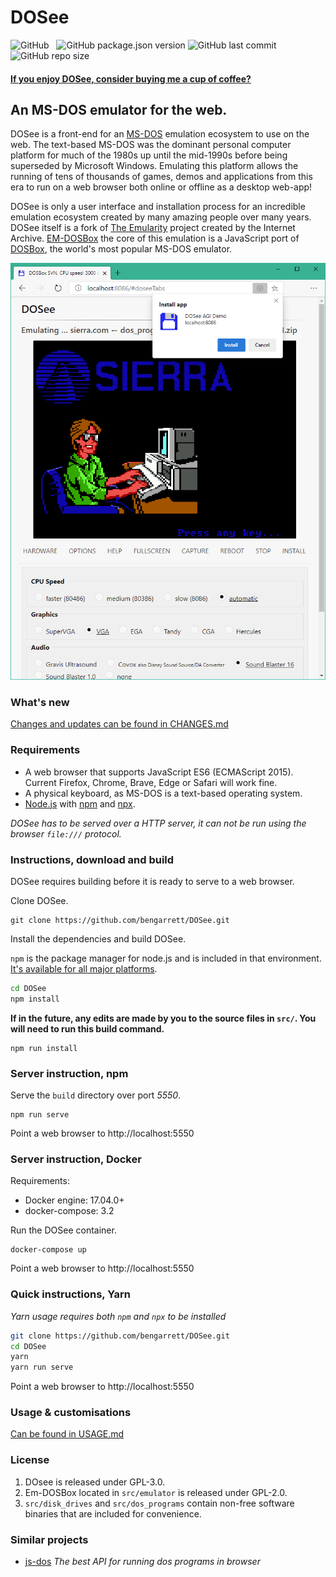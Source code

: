 # DOSee

![GitHub](https://img.shields.io/github/license/bengarrett/dosee?style=flat-square)
&nbsp;
![GitHub package.json version](https://img.shields.io/github/package-json/v/bengarrett/dosee?style=flat-square)
![GitHub last commit](https://img.shields.io/github/last-commit/bengarrett/dosee?style=flat-square)
&nbsp;
![GitHub repo size](https://img.shields.io/github/repo-size/bengarrett/dosee?style=flat-square)

#### [If you enjoy DOSee, consider buying me a cup of coffee?](https://www.buymeacoffee.com/4rtEGvUIY)

## An MS-DOS emulator for the web.

DOSee is a front-end for an [MS-DOS](https://en.wikipedia.org/wiki/MS-DOS) emulation ecosystem to use on the web. The text-based MS-DOS was the dominant personal computer platform for much of the 1980s up until the mid-1990s before being superseded by Microsoft Windows. Emulating this platform allows the running of tens of thousands of games, demos and applications from this era to run on a web browser both online or offline as a desktop web-app!

DOSee is only a user interface and installation process for an incredible emulation ecosystem created by many amazing people over many years. DOSee itself is a fork of [The Emularity](https://github.com/db48x/emularity) project created by the Internet Archive. [EM-DOSBox](https://github.com/dreamlayers/em-dosbox/) the core of this emulation is a JavaScript port of [DOSBox](https://www.dosbox.com), the world's most popular MS-DOS emulator.

![DOSee preview](src/images/preview.png)

### What's new

[Changes and updates can be found in CHANGES.md](CHANGES.md)

### Requirements

- A web browser that supports JavaScript ES6 (ECMAScript 2015).
  Current Firefox, Chrome, Brave, Edge or Safari will work fine.
- A physical keyboard, as MS-DOS is a text-based operating system.
- [Node.js](https://nodejs.org) with [npm](https://www.npmjs.com/get-npm) and [npx](https://www.npmjs.com/package/npx).

_DOSee has to be served over a HTTP server, it can not be run using the browser `file:///` protocol._

### Instructions, **download and build**

DOSee requires building before it is ready to serve to a web browser.

Clone DOSee.

```
git clone https://github.com/bengarrett/DOSee.git
```

Install the dependencies and build DOSee.

`npm` is the package manager for node.js and is included in that environment. [It's available for all major platforms](https://nodejs.org/en/download/).

```sh
cd DOSee
npm install
```

**If in the future, any edits are made by you to the source files in `src/`. You will need to run this build command.**

```
npm run install
```

### Server instruction, **npm**

Serve the `build` directory over port _5550_.

```
npm run serve
```

Point a web browser to http://localhost:5550

### Server instruction, **Docker**

Requirements:

- Docker engine: 17.04.0+
- docker-compose: 3.2

Run the DOSee container.

```
docker-compose up
```

Point a web browser to http://localhost:5550

### Quick instructions, **Yarn**

_Yarn usage requires both `npm` and `npx` to be installed_

```sh
git clone https://github.com/bengarrett/DOSee.git
cd DOSee
yarn
yarn run serve
```

Point a web browser to http://localhost:5550

### Usage & customisations

[Can be found in USAGE.md](USAGE.md)

### License

1. DOsee is released under GPL-3.0.
2. Em-DOSBox located in `src/emulator` is released under GPL-2.0.
3. `src/disk_drives` and `src/dos_programs` contain non-free software binaries that are included for convenience.

### Similar projects

- [js-dos](https://github.com/caiiiycuk/js-dos) _The best API for running dos programs in browser_
